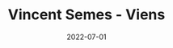---
title: Vincent Semes - Viens
date: 2022-07-01
description: Description à compléter.
featured_image: /assets/img/testimonials/vincent-semes/01.jpeg
testimonial:
    buyer: Vincent Semes
    project_type: achat
    city: Viens
    comment: Un service et un suivi impeccable. Le mot perfection est de circonstance!
    answer: Cher Vincent ! Un grand merci pour cette note 5* ! Je suis sincèrement ravie d'avoir pu aider à concrétiser ce projet important et suis heureuse de notre belle rencontre. Profite bien de cet appartement sous le soleil du Luberon ️! Frédérique
    platform: Immodvisor
    link: https://www.immodvisor.com/pro/mon-chasseur-immo-frederique-lodola-avignon-84000-48627.html
images:
    - url: /assets/img/testimonials/vincent-semes/01.jpeg
    - url: /assets/img/testimonials/vincent-semes/02.jpeg
    - url: /assets/img/testimonials/vincent-semes/03.jpeg
    - url: /assets/img/testimonials/vincent-semes/04.jpeg
    - url: /assets/img/testimonials/vincent-semes/05.jpeg
    - url: /assets/img/testimonials/vincent-semes/06.jpeg
    - url: /assets/img/testimonials/vincent-semes/07.jpeg
---